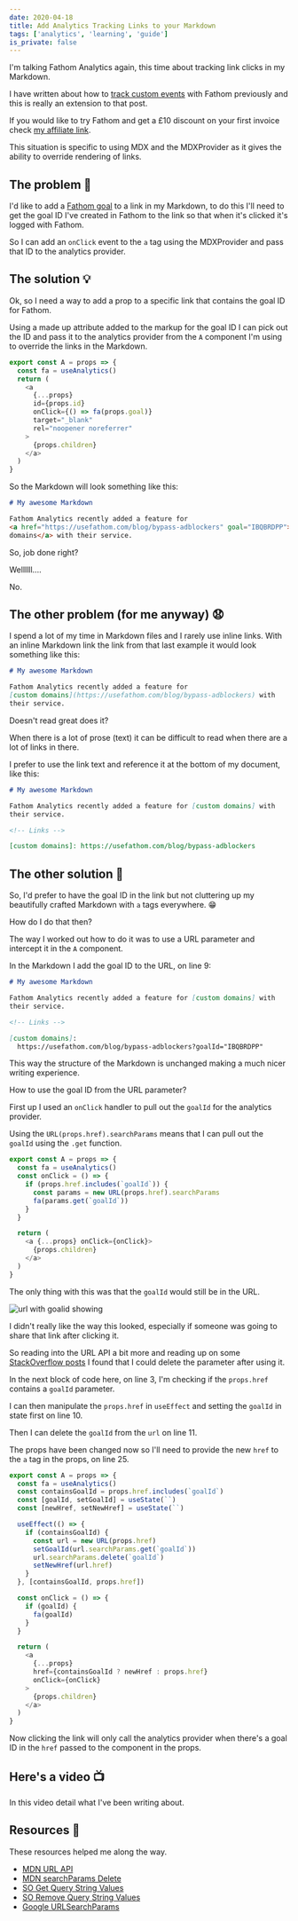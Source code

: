 ```yaml
---
date: 2020-04-18
title: Add Analytics Tracking Links to your Markdown
tags: ['analytics', 'learning', 'guide']
is_private: false
---
```


<script>
  import { YouTube } from 'sveltekit-embed'
</script>

I'm talking Fathom Analytics again, this time about tracking link
clicks in my Markdown.

I have written about how to [track custom events] with Fathom
previously and this is really an extension to that post.

If you would like to try Fathom and get a £10 discount on your first
invoice check [my affiliate link].

This situation is specific to using MDX and the MDXProvider as it
gives the ability to override rendering of links.

## The problem 🤔

I'd like to add a [Fathom goal] to a link in my Markdown, to do this
I'll need to get the goal ID I've created in Fathom to the link so
that when it's clicked it's logged with Fathom.

So I can add an `onClick` event to the `a` tag using the MDXProvider
and pass that ID to the analytics provider.

## The solution 💡

Ok, so I need a way to add a prop to a specific link that contains the
goal ID for Fathom.

Using a made up attribute added to the markup for the goal ID I can
pick out the ID and pass it to the analytics provider from the `A`
component I'm using to override the links in the Markdown.

```js {2,7}
export const A = props => {
  const fa = useAnalytics()
  return (
    <a
      {...props}
      id={props.id}
      onClick={() => fa(props.goal)}
      target="_blank"
      rel="noopener noreferrer"
    >
      {props.children}
    </a>
  )
}
```

So the Markdown will look something like this:

<!-- cSpell:ignore IBQBRDPP -->

```md
# My awesome Markdown

Fathom Analytics recently added a feature for
<a href="https://usefathom.com/blog/bypass-adblockers" goal="IBQBRDPP">custom
domains</a> with their service.
```

So, job done right?

<!-- cSpell:ignore Wellllll -->

Wellllll....

No.

## The other problem (for me anyway) 😧

I spend a lot of my time in Markdown files and I rarely use inline
links. With an inline Markdown link the link from that last example it
would look something like this:

```md
# My awesome Markdown

Fathom Analytics recently added a feature for
[custom domains](https://usefathom.com/blog/bypass-adblockers) with
their service.
```

Doesn't read great does it?

When there is a lot of prose (text) it can be difficult to read when
there are a lot of links in there.

I prefer to use the link text and reference it at the bottom of my
document, like this:

```md
# My awesome Markdown

Fathom Analytics recently added a feature for [custom domains] with
their service.

<!-- Links -->

[custom domains]: https://usefathom.com/blog/bypass-adblockers
```

## The other solution 🤯

So, I'd prefer to have the goal ID in the link but not cluttering up
my beautifully crafted Markdown with `a` tags everywhere. 😁

How do I do that then?

The way I worked out how to do it was to use a URL parameter and
intercept it in the `A` component.

In the Markdown I add the goal ID to the URL, on line 9:

```md {8-9}
# My awesome Markdown

Fathom Analytics recently added a feature for [custom domains] with
their service.

<!-- Links -->

[custom domains]:
  https://usefathom.com/blog/bypass-adblockers?goalId="IBQBRDPP"
```

This way the structure of the Markdown is unchanged making a much
nicer writing experience.

How to use the goal ID from the URL parameter?

First up I used an `onClick` handler to pull out the `goalId` for the
analytics provider.

Using the `URL(props.href).searchParams` means that I can pull out the
`goalId` using the `.get` function.

```js {3-8}
export const A = props => {
  const fa = useAnalytics()
  const onClick = () => {
    if (props.href.includes(`goalId`)) {
      const params = new URL(props.href).searchParams
      fa(params.get(`goalId`))
    }
  }

  return (
    <a {...props} onClick={onClick}>
      {props.children}
    </a>
  )
}
```

The only thing with this was that the `goalId` would still be in the
URL.

![url with goalid showing]

I didn't really like the way this looked, especially if someone was
going to share that link after clicking it.

So reading into the URL API a bit more and reading up on some
[StackOverflow posts] I found that I could delete the parameter after
using it.

In the next block of code here, on line 3, I'm checking if the
`props.href` contains a `goalId` parameter.

I can then manipulate the `props.href` in `useEffect` and setting the
`goalId` in state first on line 10.

Then I can delete the `goalId` from the `url` on line 11.

The props have been changed now so I'll need to provide the new `href`
to the `a` tag in the props, on line 25.

```js {3-5,7-14,17-19,25}
export const A = props => {
  const fa = useAnalytics()
  const containsGoalId = props.href.includes(`goalId`)
  const [goalId, setGoalId] = useState(``)
  const [newHref, setNewHref] = useState(``)

  useEffect(() => {
    if (containsGoalId) {
      const url = new URL(props.href)
      setGoalId(url.searchParams.get(`goalId`))
      url.searchParams.delete(`goalId`)
      setNewHref(url.href)
    }
  }, [containsGoalId, props.href])

  const onClick = () => {
    if (goalId) {
      fa(goalId)
    }
  }

  return (
    <a
      {...props}
      href={containsGoalId ? newHref : props.href}
      onClick={onClick}
    >
      {props.children}
    </a>
  )
}
```

Now clicking the link will only call the analytics provider when
there's a goal ID in the `href` passed to the component in the props.

## Here's a video 📺

In this video detail what I've been writing about.

<!-- cSpell:ignore Ihbx -->

<YouTube youTubeId="0BVIhZk" />

## Resources 📑

These resources helped me along the way.

- [MDN URL API]
- [MDN searchParams Delete]
- [SO Get Query String Values]
- [SO Remove Query String Values]
- [Google URLSearchParams]

<!-- Links -->

[my affiliate link]: https://usefathom.com/ref/HG492L
[track custom events]:
  https://scottspence.com/posts/track-custom-events-with-fathom-analytics/
[fathom goal]: https://usefathom.com/support/goals
[stackoverflow posts]: https://stackoverflow.com/a/12151322/1138354
[mdn url api]: https://developer.mozilla.org/en-US/docs/Web/API/URL
[mdn searchparams delete]:
  https://developer.mozilla.org/en-US/docs/Web/API/URLSearchParams/delete
[so get query string values]:
  https://stackoverflow.com/questions/901115/how-can-i-get-query-string-values-in-javascript
[so remove query string values]:
  https://stackoverflow.com/questions/22753052/remove-url-parameters-without-refreshing-page
[google urlsearchparams]:
  https://developers.google.com/web/updates/2016/01/urlsearchparams

<!-- Images -->

[url with goalid showing]:
  https://res.cloudinary.com/defkmsrpw/image/upload/q_auto,f_auto/v1614858537/scottspence.com/url-with-goalid-showing-a8b55efd542a1abaf4905a646549dea6.png
